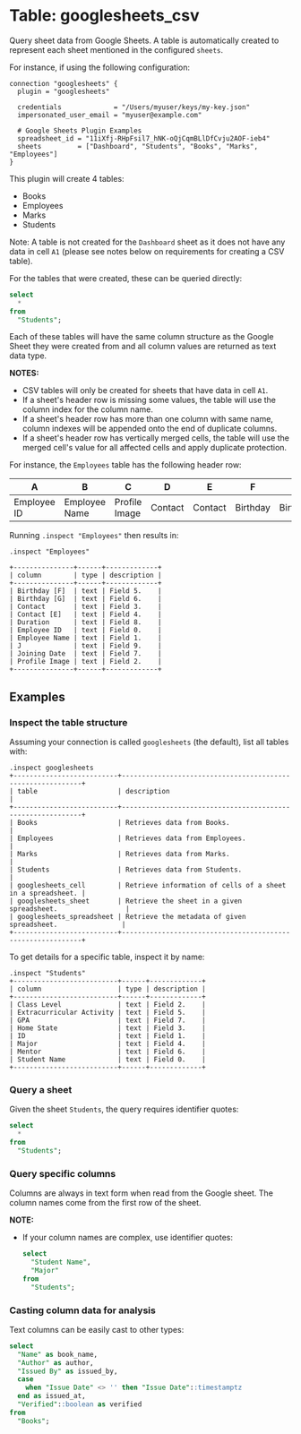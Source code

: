 # Table: googlesheets_csv

Query sheet data from Google Sheets. A table is automatically created to
represent each sheet mentioned in the configured `sheets`.

For instance, if using the following configuration:

```
connection "googlesheets" {
  plugin = "googlesheets"

  credentials             = "/Users/myuser/keys/my-key.json"
  impersonated_user_email = "myuser@example.com"

  # Google Sheets Plugin Examples
  spreadsheet_id = "11iXfj-RHpFsil7_hNK-oQjCqmBLlDfCvju2AOF-ieb4"
  sheets         = ["Dashboard", "Students", "Books", "Marks", "Employees"]
}
```

This plugin will create 4 tables:

- Books
- Employees
- Marks
- Students

Note: A table is not created for the `Dashboard` sheet as it does not have any
data in cell `A1` (please see notes below on requirements for creating a CSV
table).

For the tables that were created, these can be queried directly:

```sql
select
  *
from
  "Students";
```

Each of these tables will have the same column structure as the Google Sheet
they were created from and all column values are returned as text data type.

**NOTES:**

- CSV tables will only be created for sheets that have data in cell `A1`.
- If a sheet's header row is missing some values, the table will use the column index for the column name.
- If a sheet's header row has more than one column with same name, column indexes will be appended onto the end of duplicate columns.
- If a sheet's header row has vertically merged cells, the table will use the merged cell's value for all affected cells and apply duplicate protection.

For instance, the `Employees` table has the following header row:

| A           | B             | C             | D       | E       | F        | G        | H | I            | J             |
|-------------|---------------|---------------|---------|---------|----------|----------|---|--------------|---------------|
| Employee ID | Employee Name | Profile Image | Contact | Contact | Birthday | Birthday |   | Joining Date | Days Employed |

Running `.inspect "Employees"` then results in:

```shell
.inspect "Employees"

+---------------+------+-------------+
| column        | type | description |
+---------------+------+-------------+
| Birthday [F]  | text | Field 5.    |
| Birthday [G]  | text | Field 6.    |
| Contact       | text | Field 3.    |
| Contact [E]   | text | Field 4.    |
| Duration      | text | Field 8.    |
| Employee ID   | text | Field 0.    |
| Employee Name | text | Field 1.    |
| J             | text | Field 9.    |
| Joining Date  | text | Field 7.    |
| Profile Image | text | Field 2.    |
+---------------+------+-------------+
```

## Examples

### Inspect the table structure

Assuming your connection is called `googlesheets` (the default), list all tables with:

```shell
.inspect googlesheets
+--------------------------+------------------------------------------------------------+
| table                    | description                                                |
+--------------------------+------------------------------------------------------------+
| Books                    | Retrieves data from Books.                                 |
| Employees                | Retrieves data from Employees.                             |
| Marks                    | Retrieves data from Marks.                                 |
| Students                 | Retrieves data from Students.                              |
| googlesheets_cell        | Retrieve information of cells of a sheet in a spreadsheet. |
| googlesheets_sheet       | Retrieve the sheet in a given spreadsheet.                 |
| googlesheets_spreadsheet | Retrieve the metadata of given spreadsheet.                |
+--------------------------+------------------------------------------------------------+
```

To get details for a specific table, inspect it by name:

```shell
.inspect "Students"
+--------------------------+------+-------------+
| column                   | type | description |
+--------------------------+------+-------------+
| Class Level              | text | Field 2.    |
| Extracurricular Activity | text | Field 5.    |
| GPA                      | text | Field 7.    |
| Home State               | text | Field 3.    |
| ID                       | text | Field 1.    |
| Major                    | text | Field 4.    |
| Mentor                   | text | Field 6.    |
| Student Name             | text | Field 0.    |
+--------------------------+------+-------------+
```

### Query a sheet

Given the sheet `Students`, the query requires identifier quotes:

```sql
select
  *
from
  "Students";
```

### Query specific columns

Columns are always in text form when read from the Google sheet. The column names come from the first row of the sheet.

**NOTE:**

- If your column names are complex, use identifier quotes:

  ```sql
  select
    "Student Name",
    "Major"
  from
    "Students";
  ```

### Casting column data for analysis

Text columns can be easily cast to other types:

```sql
select
  "Name" as book_name,
  "Author" as author,
  "Issued By" as issued_by,
  case
    when "Issue Date" <> '' then "Issue Date"::timestamptz
  end as issued_at,
  "Verified"::boolean as verified
from
  "Books";
```
